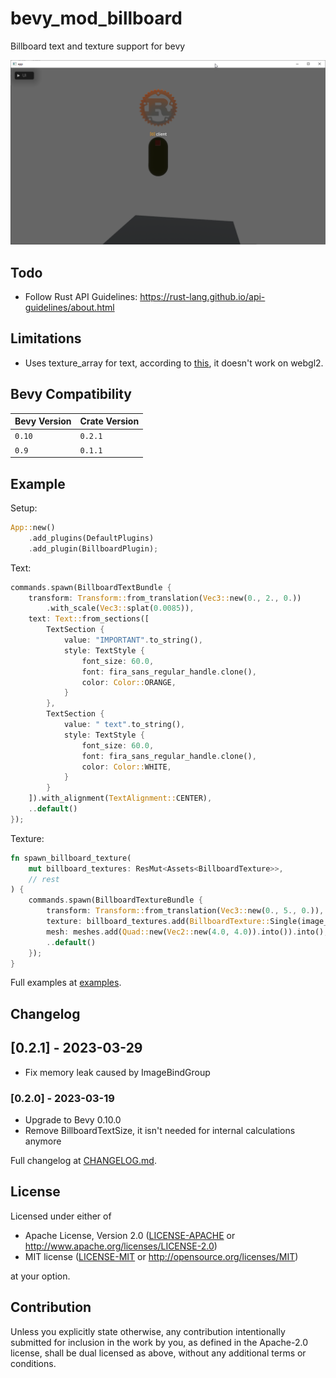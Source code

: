 # bevy_mod_billboard
Billboard text and texture support for bevy

![showcase](images/showcase.png)

## Todo
- Follow Rust API Guidelines: https://rust-lang.github.io/api-guidelines/about.html

## Limitations

- Uses texture_array for text, according to
[this](https://github.com/gfx-rs/wgpu/issues/3197), it doesn't work on
webgl2.

## Bevy Compatibility

| Bevy Version | Crate Version |
|--------------|---------------|
| `0.10`       | `0.2.1`       |
| `0.9`        | `0.1.1`       |

## Example

Setup:
```rs
App::new()
    .add_plugins(DefaultPlugins)
    .add_plugin(BillboardPlugin);
```

Text:
```rs
commands.spawn(BillboardTextBundle {
    transform: Transform::from_translation(Vec3::new(0., 2., 0.))
        .with_scale(Vec3::splat(0.0085)),
    text: Text::from_sections([
        TextSection {
            value: "IMPORTANT".to_string(),
            style: TextStyle {
                font_size: 60.0,
                font: fira_sans_regular_handle.clone(),
                color: Color::ORANGE,
            }
        },
        TextSection {
            value: " text".to_string(),
            style: TextStyle {
                font_size: 60.0,
                font: fira_sans_regular_handle.clone(),
                color: Color::WHITE,
            }
        }
    ]).with_alignment(TextAlignment::CENTER),
    ..default()
});
```

Texture:
```rs
fn spawn_billboard_texture(
    mut billboard_textures: ResMut<Assets<BillboardTexture>>,
    // rest
) {
    commands.spawn(BillboardTextureBundle {
        transform: Transform::from_translation(Vec3::new(0., 5., 0.)),
        texture: billboard_textures.add(BillboardTexture::Single(image_handle.clone()),
        mesh: meshes.add(Quad::new(Vec2::new(4.0, 4.0)).into()).into(),
        ..default()
    });
}
```

Full examples at [examples](examples).

## Changelog

## [0.2.1] - 2023-03-29
- Fix memory leak caused by ImageBindGroup

### [0.2.0] - 2023-03-19
- Upgrade to Bevy 0.10.0
- Remove BillboardTextSize, it isn't needed for internal calculations anymore

Full changelog at [CHANGELOG.md](CHANGELOG.md).

## License

Licensed under either of

* Apache License, Version 2.0
([LICENSE-APACHE](LICENSE-APACHE) or http://www.apache.org/licenses/LICENSE-2.0)
* MIT license
([LICENSE-MIT](LICENSE-MIT) or http://opensource.org/licenses/MIT)

at your option.

## Contribution
Unless you explicitly state otherwise, any contribution intentionally submitted for inclusion in the work by you, as defined in the Apache-2.0 license, shall be dual licensed as above, without any additional terms or conditions.